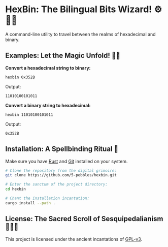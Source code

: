 # HexBin: The Bilingual Bits Wizard! ⚙️🧙‍♂️

A command-line utility to travel between the realms of hexadecimal and binary.


## Examples: Let the Magic Unfold! 🧪✨

**Convert a hexadecimal string to binary:**
```
hexbin 0x352B
```
Output:
```
11010100101011
```

**Convert a binary string to hexadecimal:**
```
hexbin 11010100101011
```
Output:
```
0x352B
```


## Installation: A Spellbinding Ritual 🔮

Make sure you have [Rust](https://www.rust-lang.org/tools/install) and [Git](https://git-scm.com/downloads) installed on your system.

```bash
# Clone the repository from the digital grimoire:
git clone https://github.com/5-pebbles/hexbin.git

# Enter the sanctum of the project directory:
cd hexbin

# Chant the installation incantation:
cargo install --path .
```


## License: The Sacred Scroll of Sesquipedalianism 📜🧙‍♀️

This project is licensed under the ancient incantations of [GPL-v3](LICENSE).
